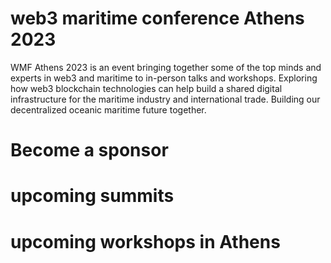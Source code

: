 
# web3 maritime conference Athens 2023
WMF Athens 2023 is an event bringing together some of the top minds and experts in web3 and maritime to in-person talks and workshops.
Exploring how web3 blockchain technologies can help build a shared digital infrastructure for the maritime industry and international trade. Building our decentralized oceanic maritime future together. 

# Become a sponsor

# upcoming summits

# upcoming workshops in Athens
